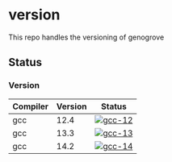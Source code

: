 # version
This repo handles the versioning of genogrove





## Status
### Version

| Compiler | Version | Status |
| --- | --- | --- |
| gcc | 12.4 | [![gcc-12](https://github.com/genogrove/config/actions/workflows/build-test-gcc-12.yml/badge.svg)](https://github.com/genogrove/config/actions/workflows/build-test-gcc-12.yml) |
| gcc | 13.3 | [![gcc-13](https://github.com/genogrove/config/actions/workflows/build-test-gcc-13.yml/badge.svg)](https://github.com/genogrove/config/actions/workflows/build-test-gcc-13.yml) |
| gcc | 14.2 | [![gcc-14](https://github.com/genogrove/config/actions/workflows/build-test-gcc-14.yml/badge.svg)](https://github.com/genogrove/config/actions/workflows/build-test-gcc-14.yml) |





